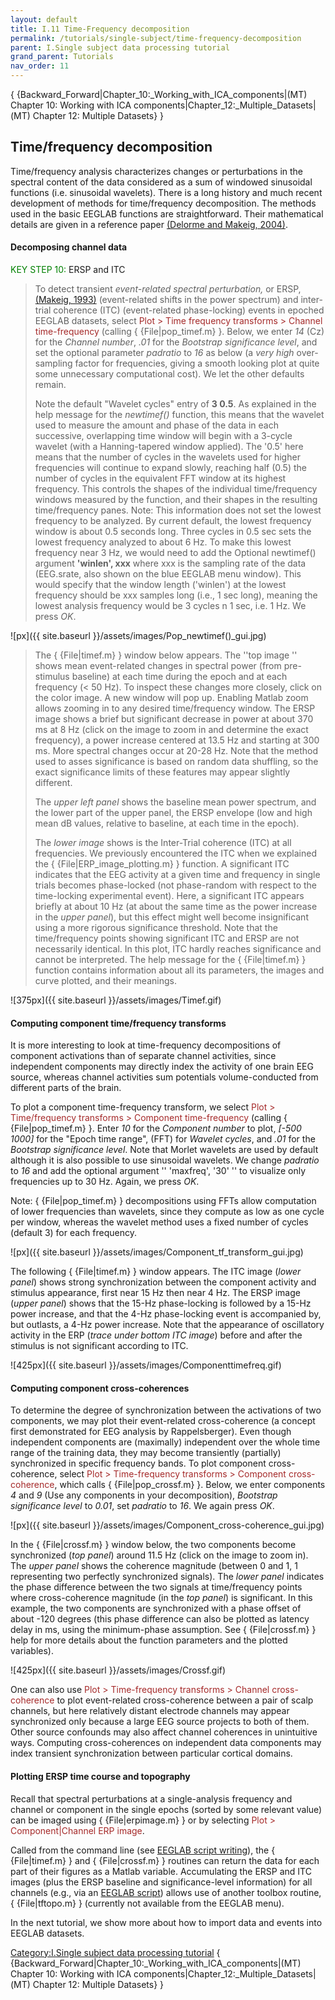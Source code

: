 ```yaml
---
layout: default
title: I.11 Time-Frequency decomposition
permalink: /tutorials/single-subject/time-frequency-decomposition
parent: I.Single subject data processing tutorial
grand_parent: Tutorials
nav_order: 11
---
```


{ {Backward_Forward\|Chapter_10:_Working_with_ICA_components\|(MT)
Chapter 10: Working with ICA
components\|Chapter_12:_Multiple_Datasets\|(MT) Chapter 12: Multiple
Datasets} }

Time/frequency decomposition
----------------------------

Time/frequency analysis characterizes changes or perturbations in the
spectral content of the data considered as a sum of windowed sinusoidal
functions (i.e. sinusoidal wavelets). There is a long history and much
recent development of methods for time/frequency decomposition. The
methods used in the basic EEGLAB functions are straightforward. Their
mathematical details are given in a reference paper [(Delorme and
Makeig, 2004)](http://sccn.ucsd.edu/eeglab/download/eeglab_jnm03.pdf).

#### Decomposing channel data

<font color=green>KEY STEP 10:</font> ERSP and ITC

> To detect transient *event-related spectral perturbation,* or ERSP,
> [(Makeig, 1993)](http://sccn.ucsd.edu/~scott/ersp93.html)
> (event-related shifts in the power spectrum) and inter-trial coherence
> (ITC) (event-related phase-locking) events in epoched EEGLAB datasets,
> select <font color=brown>Plot \> Time frequency transforms \> Channel
> time-frequency</font> (calling { {File\|pop_timef.m} }. Below, we
> enter *14* (Cz) for the *Channel number*, *.01* for the *Bootstrap
> significance level*, and set the optional parameter *padratio* to *16*
> as below (a <em>very high</em> over-sampling factor for frequencies,
> giving a smooth looking plot at quite some unnecessary computational
> cost). We let the other defaults remain.
>
> Note the default "Wavelet cycles" entry of <b>3 0.5</b>. As explained
> in the help message for the <em>newtimef()</em> function, this means
> that the wavelet used to measure the amount and phase of the data in
> each successive, overlapping time window will begin with a 3-cycle
> wavelet (with a Hanning-tapered window applied). The '0.5' here means
> that the number of cycles in the wavelets used for higher frequencies
> will continue to expand slowly, reaching half (0.5) the number of
> cycles in the equivalent FFT window at its highest frequency. This
> controls the shapes of the individual time/frequency windows measured
> by the function, and their shapes in the resulting time/frequency
> panes. Note: This information does not set the lowest frequency to be
> analyzed. By current default, the lowest frequency window is about 0.5
> seconds long. Three cycles in 0.5 sec sets the lowest frequency
> analyzed to about 6 Hz. To make this lowest frequency near 3 Hz, we
> would need to add the Optional newtimef() argument <b>'winlen',
> xxx</b> where xxx is the sampling rate of the data (EEG.srate, also
> shown on the blue EEGLAB menu window). This would specify that the
> window length ('winlen') at the lowest frequency should be xxx samples
> long (i.e., 1 sec long), meaning the lowest analysis frequency would
> be 3 cycles n 1 sec, i.e. 1 Hz. We press *OK*.


![px]({{ site.baseurl }}/assets/images/Pop_newtimef()_gui.jpg)


> The { {File\|timef.m} } window below appears. The ''top image '' shows
> mean event-related changes in spectral power (from pre-stimulus
> baseline) at each time during the epoch and at each frequency (\< 50
> Hz). To inspect these changes more closely, click on the color image.
> A new window will pop up. Enabling Matlab zoom allows zooming in to
> any desired time/frequency window. The ERSP image shows a brief but
> significant decrease in power at about 370 ms at 8 Hz (click on the
> image to zoom in and determine the exact frequency), a power increase
> centered at 13.5 Hz and starting at 300 ms. More spectral changes
> occur at 20-28 Hz. Note that the method used to asses significance is
> based on random data shuffling, so the exact significance limits of
> these features may appear slightly different.
>
> The *upper left panel* shows the baseline mean power spectrum, and the
> lower part of the upper panel, the ERSP envelope (low and high mean dB
> values, relative to baseline, at each time in the epoch).
>
> The *lower image* shows is the Inter-Trial coherence (ITC) at all
> frequencies. We previously encountered the ITC when we explained the {
> {File\|ERP_image_plotting.m} } function. A significant ITC indicates
> that the EEG activity at a given time and frequency in single trials
> becomes phase-locked (not phase-random with respect to the
> time-locking experimental event). Here, a significant ITC appears
> briefly at about 10 Hz (at about the same time as the power increase
> in the *upper panel*), but this effect might well become insignificant
> using a more rigorous significance threshold. Note that the
> time/frequency points showing significant ITC and ERSP are not
> necessarily identical. In this plot, ITC hardly reaches significance
> and cannot be interpreted. The help message for the { {File\|timef.m}
> } function contains information about all its parameters, the images
> and curve plotted, and their meanings.


![375px]({{ site.baseurl }}/assets/images/Timef.gif)


#### Computing component time/frequency transforms

It is more interesting to look at time-frequency decompositions of
component activations than of separate channel activities, since
independent components may directly index the activity of one brain EEG
source, whereas channel activities sum potentials volume-conducted from
different parts of the brain.

To plot a component time-frequency transform, we select
<font color=brown>Plot \> Time/frequency transforms \> Component
time-frequency</font> (calling { {File\|pop_timef.m} }. Enter *10* for
the *Component number* to plot, *\[-500 1000\]* for the "Epoch time
range", (FFT) for *Wavelet cycles*, and *.01* for the *Bootstrap
significance level*. Note that Morlet wavelets are used by default
although it is also possible to use sinusoidal wavelets. We change
*padratio* to *16* and add the optional argument '' 'maxfreq', '30' ''
to visualize only frequencies up to 30 Hz. Again, we press *OK*.


Note: { {File\|pop_timef.m} } decompositions using FFTs allow
computation of lower frequencies than wavelets, since they compute as
low as one cycle per window, whereas the wavelet method uses a fixed
number of cycles (default 3) for each frequency.


![px]({{ site.baseurl }}/assets/images/Component_tf_transform_gui.jpg)



The following { {File\|timef.m} } window appears. The ITC image (*lower
panel*) shows strong synchronization between the component activity and
stimulus appearance, first near 15 Hz then near 4 Hz. The ERSP image
(*upper panel*) shows that the 15-Hz phase-locking is followed by a
15-Hz power increase, and that the 4-Hz phase-locking event is
accompanied by, but outlasts, a 4-Hz power increase. Note that the
appearance of oscillatory activity in the ERP (*trace under bottom ITC
image*) before and after the stimulus is not significant according to
ITC.


![425px]({{ site.baseurl }}/assets/images/Componenttimefreq.gif)


#### Computing component cross-coherences

To determine the degree of synchronization between the activations of
two components, we may plot their event-related cross-coherence (a
concept first demonstrated for EEG analysis by Rappelsberger). Even
though independent components are (maximally) independent over the whole
time range of the training data, they may become transiently (partially)
synchronized in specific frequency bands. To plot component
cross-coherence, select <font color = brown>Plot \> Time-frequency
transforms \> Component cross-coherence</font>, which calls {
{File\|pop_crossf.m} }. Below, we enter components *4* and *9* (Use any
components in your decomposition), *Bootstrap significance level* to
*0.01*, set *padratio* to *16*. We again press *OK*.


![px]({{ site.baseurl }}/assets/images/Component_cross-coherence_gui.jpg)



In the { {File\|crossf.m} } window below, the two components become
synchronized (*top panel*) around 11.5 Hz (click on the image to zoom
in). The *upper panel* shows the coherence magnitude (between 0 and 1, 1
representing two perfectly synchronized signals). The *lower panel*
indicates the phase difference between the two signals at time/frequency
points where cross-coherence magnitude (in the *top panel*) is
significant. In this example, the two components are synchronized with a
phase offset of about -120 degrees (this phase difference can also be
plotted as latency delay in ms, using the minimum-phase assumption. See
{ {File\|crossf.m} } help for more details about the function parameters
and the plotted variables).


![425px]({{ site.baseurl }}/assets/images/Crossf.gif)



One can also use <font color = brown>Plot \> Time-frequency transforms
\> Channel cross-coherence</font> to plot event-related cross-coherence
between a pair of scalp channels, but here relatively distant electrode
channels may appear synchronized only because a large EEG source
projects to both of them. Other source confounds may also affect channel
coherences in unintuitive ways. Computing cross-coherences on
independent data components may index transient synchronization between
particular cortical domains.

#### Plotting ERSP time course and topography

Recall that spectral perturbations at a single-analysis frequency and
channel or component in the single epochs (sorted by some relevant
value) can be imaged using { {File\|erpimage.m} } or by selecting
<font color=brown>Plot \> Component\|Channel ERP image</font>.

Called from the command line (see [EEGLAB script
writing](/Chapter_02:_Writing_EEGLAB_Scripts "wikilink")), the {
{File\|timef.m} } and { {File\|crossf.m} } routines can return the data
for each part of their figures as a Matlab variable. Accumulating the
ERSP and ITC images (plus the ERSP baseline and significance-level
information) for all channels (e.g., via an [EEGLAB
script](/Chapter_02:_Writing_EEGLAB_Scripts "wikilink")) allows use of
another toolbox routine, { {File\|tftopo.m} } (currently not available
from the EEGLAB menu).

In the next tutorial, we show more about how to import data and events
into EEGLAB datasets.

[Category:I.Single subject data processing
tutorial](/Category:I.Single_subject_data_processing_tutorial "wikilink")
{ {Backward_Forward\|Chapter_10:_Working_with_ICA_components\|(MT)
Chapter 10: Working with ICA
components\|Chapter_12:_Multiple_Datasets\|(MT) Chapter 12: Multiple
Datasets} }
